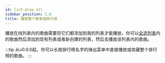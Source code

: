 ```yaml
---
id: list-play-all
sidebar_position: 1.6
title: 播放整个歌单或排行榜
---
```



播放在线列表内的歌曲需要将它们都添加到我的列表才能播放，你可以[全选列表](./list-multiple-selection)内的歌曲然后添加到现有列表或者新创建的列表，然后去播放该列表内的歌曲。

:::tip
从v0.9.0起，你可以长按排行榜名字的弹出菜单中直接播放或收藏整个排行榜的歌曲。
:::
